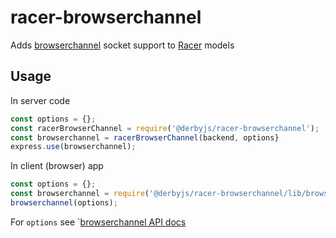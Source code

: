 # racer-browserchannel

Adds [browserchannel](https://github.com/josephg/node-browserchannel) socket support to [Racer](https://github.com/derbyjs/racer) models

## Usage

In server code
```js
const options = {};
const racerBrowserChannel = require('@derbyjs/racer-browserchannel');
const browserchannel = racerBrowserChannel(backend, options}
express.use(browserchannel);
```

In client (browser) app

```js
const options = {};
const browserchannel = require('@derbyjs/racer-browserchannel/lib/browser');
browserchannel(options);
```

For `options` see `[browserchannel API docs](https://github.com/josephg/node-browserchannel#api)
